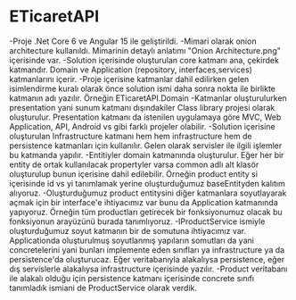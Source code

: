 # ETicaretAPI
-Proje .Net Core 6 ve Angular 15 ile geliştirildi. 
-Mimari olarak onion architecture kullanıldı. Mimarinin detaylı anlatımı "Onion Architecture.png" içerisinde var.
-Solution içerisinde oluşturulan core katmanı ana, çekirdek katmandır. Domain ve Application (repository, interfaces,services) katmanlarını içerir.
-Proje içerisine katmanlar dahil edilirken gelen isimlendirme kuralı olarak önce solution ismi daha sonra nokta ile birlikte katmanın adı yazılır. Örneğin ETicaretAPI.Domain
-Katmanlar oluşturulurken presentation yani sunum katmanı dışındakiler Class library projesi olarak oluşturulur. Presentation katmanı da istenilen uygulamaya göre MVC, Web Application, API, Android vs gibi farklı projeler olabilir.
-Solution içerisine oluşturulan Infrastructure katmanı hem hem infrastructure hem de persistence katmanları için kullanılır. Gelen olarak servisler ile ilgili işlemler bu katmanda yapılır.
-Entitiyler domain katmanında oluşturulur. Eğer her bir entity de ortak kullanılacak propertyler varsa common adlı alt klasör oluşturulup bunun içerisine dahil edilebilir. Örneğin product entity si içerisinde id vs yi tanımlamak yerine oluşturduğumuz baseEntityden kalıtım alıyoruz.
-Oluşturduğumuz product entitysini diğer katmanlara soyutlayarak açmak için bir interface'e ihtiyacımız var bunu da Application katmanında yapıyoruz. Örneğin tüm productları getirecek bir fonksiyonumuz olacak bu fonksiyonun arayüzünü burada tanımlıyoruz.
-IProductService ismiyle oluşturduğumuz soyut katmanın bir de somutuna ihtiyacımız var. Applicationda oluşturulmuş soyutlanmış yapıların somutları da yani concretelerini yani bunları implemente eden sınıfları ya infrastructure ya da persistence'da oluşturucaz. Eğer veritabanıyla alakalıysa persistence, eğer dış servislerle alakalıysa infrastructure içerisinde yazılır.
-Product veritabanı ile alakalı olduğu için persistence katmanı içerisinde concrete sınıfı tanımladık ismiani de ProductService olarak verdik.
